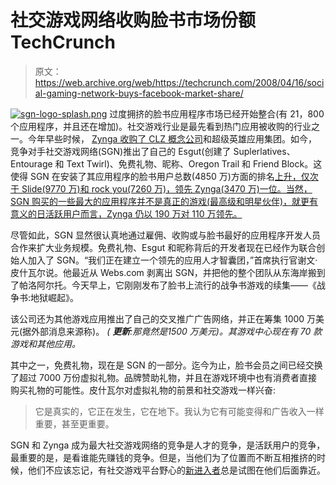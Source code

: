 # 社交游戏网络收购脸书市场份额 TechCrunch

> 原文：<https://web.archive.org/web/https://techcrunch.com/2008/04/16/social-gaming-network-buys-facebook-market-share/>

[![sgn-logo-splash.png](img/2560aeceeaa6aecad5011d5a5df781bc.png)](https://web.archive.org/web/20221006011041/http://www.crunchbase.com/company/social-gaming-network) 过度拥挤的脸书应用程序市场已经开始整合(有 21，800 个应用程序，并且还在增加)。社交游戏行业是最先看到热门应用被收购的行业之一。今年早些时候， [Zynga 收购了 CLZ 概念公司](https://web.archive.org/web/20221006011041/http://www.beta.techcrunch.com/2008/02/14/game-on-zynga-and-sgn-battle-for-social-gaming-developers/)和超级英雄应用集团。如今，竞争对手社交游戏网络(SGN)推出了自己的 Esgut(创建了 Suplerlatives、Entourage 和 Text Twirl)、免费礼物、昵称、Oregon Trail 和 Friend Block。这使得 SGN 在安装了其应用程序的脸书用户总数(4850 万)方面的排名[上升，仅次于 Slide(9770 万)和 rock you(7260 万)，领先 Zynga(3470 万)一位。当然，SGN 购买的一些最大的应用程序并不是真正的游戏(最高级和明星伙伴)，就更有意义的日活跃用户而言，Zynga 仍以 190 万对 110 万领先。](https://web.archive.org/web/20221006011041/http://adonomics.com/)

尽管如此，SGN 显然很认真地通过雇佣、收购或与脸书最好的应用程序开发人员合作来扩大业务规模。免费礼物、Esgut 和昵称背后的开发者现在已经作为联合创始人加入了 SGN。“我们正在建立一个领先的应用人才智囊团，”首席执行官谢文·皮什瓦尔说。他最近从 Webs.com 剥离出 SGN，并把他的整个团队从东海岸搬到了帕洛阿尔托。今天早上，它刚刚发布了脸书上流行的战争书游戏的续集——《战争书:地狱崛起》。

该公司还为其他游戏应用推出了自己的交叉推广广告网络，并正在筹集 1000 万美元(据外部消息来源称)。 *( **更新**:那竟然是1500 万美元)。其游戏中心现在有 70 款游戏和其他应用。*

其中之一，免费礼物，现在是 SGN 的一部分。迄今为止，脸书会员之间已经交换了超过 7000 万份虚拟礼物。品牌赞助礼物，并且在游戏环境中也有消费者直接购买礼物的可能性。皮什瓦尔对虚拟礼物的前景和社交游戏一样兴奋:

> 它是真实的，它正在发生，它在地下。我认为它有可能变得和广告收入一样重要，甚至更重要。

SGN 和 Zynga 成为最大社交游戏网络的竞争是人才的竞争，是活跃用户的竞争，最重要的是，是看谁能先赚钱的竞争。但是，当他们为了位置而不断互相推挤的时候，他们不应该忘记，有社交游戏平台野心的[新进入者](https://web.archive.org/web/20221006011041/http://www.beta.techcrunch.com/2008/03/21/at-launch-mytopia-shows-social-networks-how-to-play-nicely-together/)总是试图在他们后面靠近。